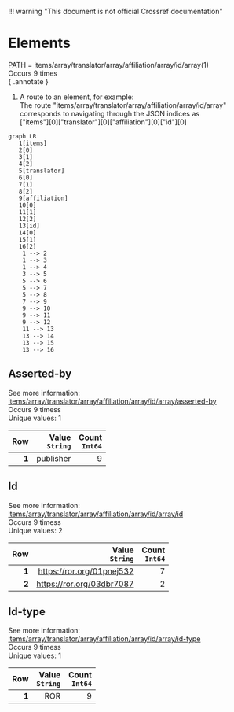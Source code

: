 !!! warning "This document is not official Crossref documentation"
# Elements
PATH = items/array/translator/array/affiliation/array/id/array(1)  
Occurs 9 times  
{ .annotate }

1. A route to an element, for example:  
   The route "items/array/translator/array/affiliation/array/id/array" corresponds to navigating through the JSON indices as  
   ["items"][0]["translator"][0]["affiliation"][0]["id"][0]  

```mermaid
graph LR
   1[items]
   2[0]
   3[1]
   4[2]
   5[translator]
   6[0]
   7[1]
   8[2]
   9[affiliation]
   10[0]
   11[1]
   12[2]
   13[id]
   14[0]
   15[1]
   16[2]
    1 --> 2
    1 --> 3
    1 --> 4
    3 --> 5
    5 --> 6
    5 --> 7
    5 --> 8
    7 --> 9
    9 --> 10
    9 --> 11
    9 --> 12
    11 --> 13
    13 --> 14
    13 --> 15
    13 --> 16
```


## Asserted-by
See more information: [items/array/translator/array/affiliation/array/id/array/asserted-by](asserted-by/index.md)  
Occurs 9 timess  
Unique values: 1  

| **Row** | **Value**<br>`String` | **Count**<br>`Int64` |
|--------:|----------------------:|---------------------:|
| **1**   | publisher             | 9                    |

## Id
See more information: [items/array/translator/array/affiliation/array/id/array/id](id/index.md)  
Occurs 9 timess  
Unique values: 2  

| **Row** | **Value**<br>`String`     | **Count**<br>`Int64` |
|--------:|--------------------------:|---------------------:|
| **1**   | https://ror.org/01pnej532 | 7                    |
| **2**   | https://ror.org/03dbr7087 | 2                    |

## Id-type
See more information: [items/array/translator/array/affiliation/array/id/array/id-type](id-type/index.md)  
Occurs 9 timess  
Unique values: 1  

| **Row** | **Value**<br>`String` | **Count**<br>`Int64` |
|--------:|----------------------:|---------------------:|
| **1**   | ROR                   | 9                    |

